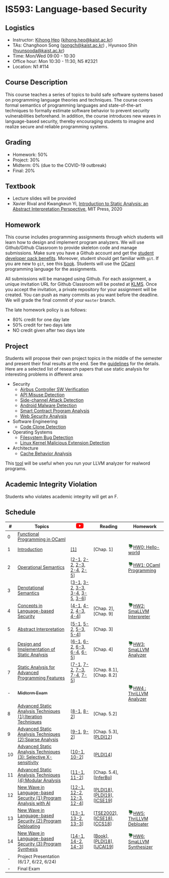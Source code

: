 # IS593: Language-based Security

## Logistics
- Instructor: [Kihong Heo](https://kihongheo.kaist.ac.kr) (kihong.heo@kaist.ac.kr)
- TAs: Changhoon Song (songch@kaist.ac.kr) , Hyunsoo Shin (hyunsooda@kaist.ac.kr)
- Time: Mon/Wed 09:00 - 10:30
- Office hour: Mon 10:30 - 11:30, N5 #2321
- Location: N1 #114

## Course Description
This course teaches a series of topics to build safe software systems based on programming language theories and techniques. The course covers formal semantics of programming languages and state-of-the-art techniques to formally estimate software behavior to prevent security vulnerabilities beforehand. In addition, the course introduces new waves in language-based security, thereby encouraging students to imagine and realize secure and reliable programming systems.

## Grading
- Homework: 50%
- Project: 30%
- Midterm: 0% (due to the COVID-19 outbreak)
- Final: 20%

## Textbook
- Lecture slides will be provided
- Xavier Rival and Kwangkeun Yi, [Introduction to Static Analysis: an Abstract Interpretation Perspective](https://mitpress.mit.edu/books/introduction-static-analysis), MIT Press, 2020

## Homework
This course includes programming assignments through which students will learn how to design
and implement program analyzers.
We will use Github/Github Classroom to provide skeleton code and manage submissions.
Make sure you have a Github account and get the [student developer pack benefits](https://education.github.com/pack).
Moreover, student should get familiar with `git`.
If you are new to `git`, see this [book](https://git-scm.com/book/en/v2).
Students will use the [OCaml](https://ocaml.org) programming language for the assignments.

All submissions will be managed using Github.
For each assignment, a unique invitation URL for Github Classroom will be posted at [KLMS](http://klms.kaist.ac.kr).
Once you accept the invitation, a private repository for your assignment will be created.
You can push as many commits as you want before the deadline. We will grade the final commit of your `master` branch.

The late homework policy is as follows:
- 80% credit for one day late
- 50% credit for two days late
- NO credit given after two days late


## Project
Students will propose their own project topics in the middle of the semester
and present their final results at the end. See the [guidelines](slides/project.pdf) for the details.
Here are a selected list of research papers that use static analysis for interesting problems in different area:
- Security
  - [Airbus Controller SW Verification](https://dl.acm.org/doi/abs/10.1145/781131.781153)
  - [API Misuse Detection](https://www.usenix.org/system/files/conference/usenixsecurity16/sec16_paper_yun.pdf)
  - [Side-channel Attack Detection](https://dl.acm.org/doi/10.1145/3314221.3314647)
  - [Android Malware Detection](https://dl.acm.org/doi/10.1145/2594291.2594299)
  - [Smart Contract Program Analysis](https://arxiv.org/pdf/1908.11227.pdf)
  - [Web Security Analysis](https://www.ndss-symposium.org/ndss2014/programme/simulation-built-php-features-precise-static-code-analysis/)
- Software Engineering
  - [Code Clone Detection](https://dl.acm.org/doi/10.1145/1985793.1985835)
- Operating Systems
  - [Filesystem Bug Detection](https://dl.acm.org/doi/10.1145/2815400.2815422)
  - [Linux Kernel Malicious Extension Detection](https://dl.acm.org/doi/10.1145/3314221.3314590)
- Architecture
  - [Cache Behavior Analysis](https://dl.acm.org/doi/10.1145/3290367)

This [tool](https://github.com/travitch/whole-program-llvm) will be useful when you run your LLVM analyzer
for realword programs.

## Academic Integrity Violation
Students who violates academic integrity will get an F.

## Schedule
|#|Topics|[<img src="icons/youtube.png" width="24" />](https://www.youtube.com/playlist?list=PL9W7NRh6iA3LbGz0MAhjgK3cp1k6XAWkY)|Reading|Homework|
|-|------|------------------------------------------|-------|--------|
|0|[Functional Programming in OCaml](slides/lecture0.pdf)|||
|1|[Introduction](slides/lecture1.pdf)|[[1]](https://youtu.be/gyj4fhyJPS0)|[Chap. 1]|[<img src="icons/github-classroom.png" width="16" />HW0: Hello-world](https://classroom.github.com/a/44eaPjC4)|
|2|[Operational Semantics](slides/lecture2.pdf)| [[2-1](https://youtu.be/-YxeTsAUECU), [2-2](https://youtu.be/1-pliKG_0Ik), [2-3](https://youtu.be/KdGpJRS4rzo), [2-4](https://youtu.be/HDI8Nh8DCe8), [2-5](https://youtu.be/Na4_GYxkiRY)]||[<img src="icons/github-classroom.png" width="16" />HW1: OCaml Programming](https://classroom.github.com/a/rvf_2XD7)|
|3|[Denotational Semantics](slides/lecture3.pdf)|[[3-1](https://youtu.be/WQF-X3qDSSw), [3-2](https://youtu.be/KEHa5poSAKU), [3-3](https://youtu.be/wRnVioSVQmU), [3-4](https://youtu.be/J8VoPOq7AR4), [3-5](https://youtu.be/9bUuxx8t4vo), [3-6](https://youtu.be/BYxDChIU9DA)]||
|4|[Concepts in Language-based Security](slides/lecture4.pdf)|[[4-1](https://youtu.be/u2NYCP9bsOM), [4-2](https://youtu.be/6SVU3DiNmpc), [4-3](https://youtu.be/bh5NOqFmxN0), [4-4](https://youtu.be/BC4GdYl1U6Q)]|[Chap. 2], [Chap. 9]|[<img src="icons/github-classroom.png" width="16" />HW2: SmaLLVM Interpreter](https://classroom.github.com/a/oCh53sTk)|
|5|[Abstract Interpretation](slides/lecture5.pdf)|[[5-1](https://youtu.be/MjteUx_DFuk), [5-2](https://youtu.be/HmNHUV5fJYU), [5-3](https://youtu.be/a5T6uHnzBFU), [5-4](https://youtu.be/A0h0h-gqaX4)]|[Chap. 3]|
|6|[Design and Implementation of Static Analysis](slides/lecture6.pdf)|[[6-1](https://youtu.be/of4E5pvkWYs), [6-2](https://youtu.be/8dbp60bFoqE), [6-3](https://youtu.be/loWFM9TjZ-0), [6-4](https://youtu.be/Ku87TGcoR8c), [6-5](https://youtu.be/wMmyz8Vgel8)]|[Chap. 4]|[<img src="icons/github-classroom.png" width="16" />HW3: SmaLLVM Analyzer](https://classroom.github.com/a/ZqvcX99C)|
|7|[Static Analysis for Advanced Programming Features](slides/lecture7.pdf)|[[7-1](https://youtu.be/G4q27kD__go), [7-2](https://youtu.be/DxqnaxOxhJk), [7-3](https://youtu.be/pd6a1vTS-Hw), [7-4](https://youtu.be/RdsS1t2YGTc), [7-5](https://youtu.be/648kdDKCGK8)]|[Chap. 8.1], [Chap. 8.2]|
|-|<s>Midterm Exam</s>|||[<img src="icons/github-classroom.png" width="16" />HW4 : ThriLLVM Analyzer](https://classroom.github.com/a/dMRQMGGb)|
|8|[Advanced Static Analysis Techniques (1):Iteration Techniques](slides/lecture8.pdf)|[[8-1](https://youtu.be/BScbjvkdYvI), [8-2](https://youtu.be/YmdYPoDWaRs)]|[Chap. 5.2]|
|9|[Advanced Static Analysis Techniques (2):Sparse Analysis](slides/lecture9.pdf)|[[9-1](https://youtu.be/z00JzM2RDtU), [9-2](https://youtu.be/gwj9Obl-Q7o)]|[Chap. 5.3], [[PLDI12](https://dl.acm.org/doi/abs/10.1145/2254064.2254092)]|
|10|[Advanced Static Analysis Techniques (3): Selective X-sensitivity](slides/lecture10.pdf)|[[10-1](https://youtu.be/qD7XOoIploc), [10-2](https://youtu.be/KezYDnPm94U)]|[[PLDI14](https://dl.acm.org/doi/10.1145/2594291.2594318)]||
|11|[Advanced Static Analysis Techniques (4):Modular Analysis](slides/lecture11.pdf)|[[11-1](https://youtu.be/XAMdR2vyDPE), [11-2](https://youtu.be/20iyDmJsdpY)]|[Chap. 5.4], [[InferBo](https://research.fb.com/blog/2017/02/inferbo-infer-based-buffer-overrun-analyzer/)]|
|12|[New Wave in Language-based Security (1):Program Analysis with AI](slides/lecture12.pdf)|[[12-1](https://youtu.be/lGU96-Lz88E), [12-2](https://youtu.be/6g81uIjcAQU), [12-3](https://youtu.be/OSR8JG_kuUs), [12-4](https://youtu.be/uRsarrA2ggg)]|[[PLDI18](https://dl.acm.org/doi/10.1145/3192366.3192417)], [[PLDI19](https://dl.acm.org/doi/10.1145/3314221.3314616)], [[ICSE19](https://dl.acm.org/doi/10.1109/ICSE.2019.00027)]|
|13|[New Wave in Language-based Security (2):Program Debloating](slides/lecture13.pdf)|[[13-1](https://youtu.be/xKQ4RNma9qQ), [13-2](https://youtu.be/nJYtPhNEhXQ), [13-3](https://youtu.be/8bdjv6aYfgg)]|[[TSE2002](https://dl.acm.org/doi/10.1109/32.988498)], [[ICSE18](https://dl.acm.org/doi/abs/10.1145/3180155.3180236)], [[CCS18](https://dl.acm.org/doi/10.1145/3243734.3243838)]|[<img src="icons/github-classroom.png" width="16" />HW5: ThriLLVM Debloater](https://classroom.github.com/a/EkKjhwGn)|
|14|[New Wave in Language-based Security (3):Program Synthesis](slides/lecture14.pdf)|[[14-1](https://youtu.be/YpJzrV9EpKk), [14-2](https://youtu.be/vyN-FHhH5ZA), [14-3](https://youtu.be/mV3KFHWbsME)]|[[Book](https://www.microsoft.com/en-us/research/wp-content/uploads/2017/10/program_synthesis_now.pdf)], [[PLDI18](https://dl.acm.org/doi/10.1145/3296979.3192410)], [[IJCAI19](https://www.ijcai.org/Proceedings/2019/0847.pdf)]|[<img src="icons/github-classroom.png" width="16" />HW6: SmaLLVM Synthesizer](https://classroom.github.com/a/SsJkpNVU)|
|-|Project Presentation (6/17, 6/22, 6/24)||
|-|Final Exam||
